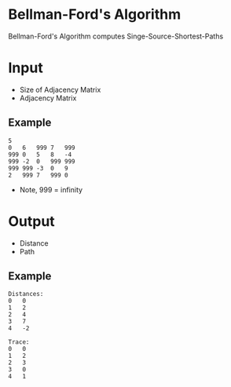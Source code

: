 # Bellman-Ford's Algorithm

Bellman-Ford's Algorithm computes Singe-Source-Shortest-Paths

# Input
*  Size of Adjacency Matrix
*  Adjacency Matrix

## Example
```
5
0	6	999	7	999
999	0	5	8	-4
999	-2	0	999	999
999	999	-3	0	9
2	999	7	999	0
```

*  Note, 999 = infinity

# Output
*  Distance 
*  Path

## Example
```
Distances:
0	0
1	2
2	4
3	7
4	-2

Trace:
0	0
1	2
2	3
3	0
4	1	
```